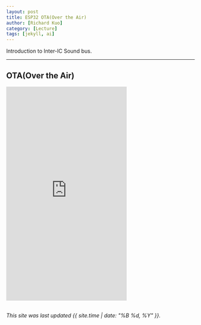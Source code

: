 ```yaml
---
layout: post
title: ESP32 OTA(Over the Air)
author: [Richard Kuo]
category: [Lecture]
tags: [jekyll, ai]
---
```


Introduction to Inter-IC Sound bus.

---
## OTA(Over the Air)
<iframe width="322" height="572" src="https://www.youtube.com/embed/dBhMWa43FrM" title="OTA" frameborder="0" allow="accelerometer; autoplay; clipboard-write; encrypted-media; gyroscope; picture-in-picture; web-share" allowfullscreen></iframe>



<br>
<br>

*This site was last updated {{ site.time | date: "%B %d, %Y" }}.*


